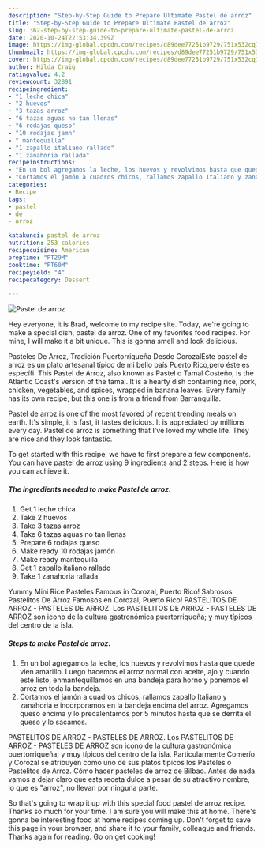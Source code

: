 ```yaml
---
description: "Step-by-Step Guide to Prepare Ultimate Pastel de arroz"
title: "Step-by-Step Guide to Prepare Ultimate Pastel de arroz"
slug: 362-step-by-step-guide-to-prepare-ultimate-pastel-de-arroz
date: 2020-10-24T22:53:34.399Z
image: https://img-global.cpcdn.com/recipes/d89dee77251b9729/751x532cq70/pastel-de-arroz-foto-principal.jpg
thumbnail: https://img-global.cpcdn.com/recipes/d89dee77251b9729/751x532cq70/pastel-de-arroz-foto-principal.jpg
cover: https://img-global.cpcdn.com/recipes/d89dee77251b9729/751x532cq70/pastel-de-arroz-foto-principal.jpg
author: Hilda Craig
ratingvalue: 4.2
reviewcount: 32891
recipeingredient:
- "1 leche chica"
- "2 huevos"
- "3 tazas arroz"
- "6 tazas aguas no tan llenas"
- "6 rodajas queso"
- "10 rodajas jamn"
- " mantequilla"
- "1 zapallo italiano rallado"
- "1 zanahoria rallada"
recipeinstructions:
- "En un bol agregamos la leche, los huevos y revolvimos hasta que quede vien amarillo. Luego hacemos el arroz normal con aceite, ajo y cuando esté listo, enmantequillamos en una bandeja para horno y ponemos el arroz en toda la bandeja."
- "Cortamos el jamón a cuadros chicos, rallamos zapallo Italiano y zanahoria e incorporamos en la bandeja encima del arroz. Agregamos queso encima y lo precalentamos por 5 minutos hasta que se derrita el queso y lo sacamos."
categories:
- Recipe
tags:
- pastel
- de
- arroz

katakunci: pastel de arroz 
nutrition: 253 calories
recipecuisine: American
preptime: "PT29M"
cooktime: "PT60M"
recipeyield: "4"
recipecategory: Dessert

---
```



![Pastel de arroz](https://img-global.cpcdn.com/recipes/d89dee77251b9729/751x532cq70/pastel-de-arroz-foto-principal.jpg)

Hey everyone, it is Brad, welcome to my recipe site. Today, we're going to make a special dish, pastel de arroz. One of my favorites food recipes. For mine, I will make it a bit unique. This is gonna smell and look delicious.

Pasteles De Arroz, Tradición Puertorriqueña Desde CorozalEste pastel de arroz es un plato artesanal típico de mi bello país Puerto Rico,pero éste es específi. This Pastel de Arroz, also known as Pastel o Tamal Costeño, is the Atlantic Coast&#39;s version of the tamal. It is a hearty dish containing rice, pork, chicken, vegetables, and spices, wrapped in banana leaves. Every family has its own recipe, but this one is from a friend from Barranquilla.

Pastel de arroz is one of the most favored of recent trending meals on earth. It's simple, it is fast, it tastes delicious. It is appreciated by millions every day. Pastel de arroz is something that I've loved my whole life. They are nice and they look fantastic.


To get started with this recipe, we have to first prepare a few components. You can have pastel de arroz using 9 ingredients and 2 steps. Here is how you can achieve it.

<!--inarticleads1-->

##### The ingredients needed to make Pastel de arroz:

1. Get 1 leche chica
1. Take 2 huevos
1. Take 3 tazas arroz
1. Take 6 tazas aguas no tan llenas
1. Prepare 6 rodajas queso
1. Make ready 10 rodajas jamón
1. Make ready  mantequilla
1. Get 1 zapallo italiano rallado
1. Take 1 zanahoria rallada


Yummy Mini Rice Pasteles Famous in Corozal, Puerto Rico! Sabrosos Pastelitos De Arroz Famosos en Corozal, Puerto Rico! PASTELITOS DE ARROZ - PASTELES DE ARROZ. Los PASTELITOS DE ARROZ - PASTELES DE ARROZ son icono de la cultura gastronómica puertorriqueña; y muy típicos del centro de la isla. 

<!--inarticleads2-->

##### Steps to make Pastel de arroz:

1. En un bol agregamos la leche, los huevos y revolvimos hasta que quede vien amarillo. Luego hacemos el arroz normal con aceite, ajo y cuando esté listo, enmantequillamos en una bandeja para horno y ponemos el arroz en toda la bandeja.
1. Cortamos el jamón a cuadros chicos, rallamos zapallo Italiano y zanahoria e incorporamos en la bandeja encima del arroz. Agregamos queso encima y lo precalentamos por 5 minutos hasta que se derrita el queso y lo sacamos.


PASTELITOS DE ARROZ - PASTELES DE ARROZ. Los PASTELITOS DE ARROZ - PASTELES DE ARROZ son icono de la cultura gastronómica puertorriqueña; y muy típicos del centro de la isla. Particularmente Comerío y Corozal se atribuyen como uno de sus platos típicos los Pasteles o Pastelitos de Arroz. Cómo hacer pasteles de arroz de Bilbao. Antes de nada vamos a dejar claro que esta receta dulce a pesar de su atractivo nombre, lo que es &#34;arroz&#34;, no llevan por ninguna parte. 

So that's going to wrap it up with this special food pastel de arroz recipe. Thanks so much for your time. I am sure you will make this at home. There's gonna be interesting food at home recipes coming up. Don't forget to save this page in your browser, and share it to your family, colleague and friends. Thanks again for reading. Go on get cooking!
